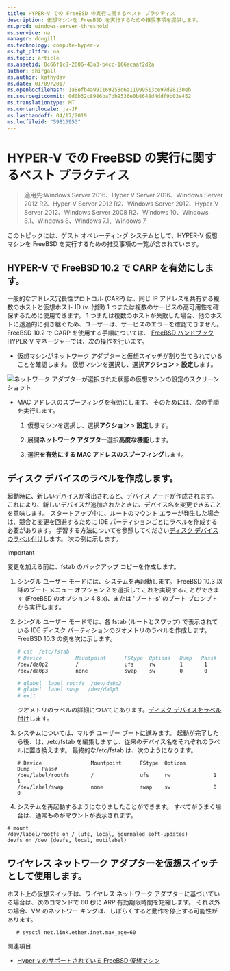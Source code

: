 ```yaml
---
title: HYPER-V での FreeBSD の実行に関するベスト プラクティス
description: 仮想マシンを FreeBSD を実行するための推奨事項を提供します。
ms.prod: windows-server-threshold
ms.service: na
manager: dongill
ms.technology: compute-hyper-v
ms.tgt_pltfrm: na
ms.topic: article
ms.assetid: 0c66f1c8-2606-43a3-b4cc-166acaaf2d2a
author: shirgall
ms.author: kathydav
ms.date: 01/09/2017
ms.openlocfilehash: 1a8efb4a991169258d6a11999513ce97d98130eb
ms.sourcegitcommit: 0d0b32c8986ba7db9536e0b8648d4ddf9b03e452
ms.translationtype: MT
ms.contentlocale: ja-JP
ms.lasthandoff: 04/17/2019
ms.locfileid: "59816953"
---
```

# <a name="best-practices-for-running-freebsd-on-hyper-v"></a>HYPER-V での FreeBSD の実行に関するベスト プラクティス

>適用先:Windows Server 2016、Hyper V Server 2016、Windows Server 2012 R2、Hyper-V Server 2012 R2、Windows Server 2012、Hyper-V Server 2012、Windows Server 2008 R2、Windows 10、Windows 8.1、Windows 8、Windows 7.1、Windows 7

このトピックには、ゲスト オペレーティング システムとして、HYPER-V 仮想マシンを FreeBSD を実行するための推奨事項の一覧が含まれています。

## <a name="enable-carp-in-freebsd-102-on-hyper-v"></a>HYPER-V で FreeBSD 10.2 で CARP を有効にします。

一般的なアドレス冗長性プロトコル (CARP) は、同じ IP アドレスを共有する複数のホストと仮想ホスト ID (v. 付録) 1 つまたは複数のサービスの高可用性を確保するために使用できます。 1 つまたは複数のホストが失敗した場合、他のホストに透過的に引き継ぐため、ユーザーは、サービスのエラーを確認できません。FreeBSD 10.2 で CARP を使用する手順については、 [FreeBSD ハンドブック](https://www.freebsd.org/doc/en/books/handbook/carp.html)HYPER-V マネージャーでは、次の操作を行います。

* 仮想マシンがネットワーク アダプターと仮想スイッチが割り当てられていることを確認します。 仮想マシンを選択し、選択**アクション** > **設定**します。

![ネットワーク アダプターが選択された状態の仮想マシンの設定のスクリーン ショット](media/Hyper-V_Settings_NetworkAdapter.png)

* MAC アドレスのスプーフィングを有効にします。 そのためには、次の手順を実行します。

   1. 仮想マシンを選択し、選択**アクション** > **設定**します。

   2. 展開**ネットワーク アダプター**選択**高度な機能**します。

   3. 選択**を有効にする MAC アドレスのスプーフィング**します。

## <a name="create-labels-for-disk-devices"></a>ディスク デバイスのラベルを作成します。

起動時に、新しいデバイスが検出されると、デバイス ノードが作成されます。 これにより、新しいデバイスが追加されたときに、デバイス名を変更できることを意味します。 スタートアップ中に、ルートのマウント エラーが発生した場合は、競合と変更を回避するために IDE パーティションごとにラベルを作成する必要があります。 学習する方法についてを参照してください[ディスク デバイスのラベル付け](https://www.freebsd.org/doc/handbook/geom-glabel.html)します。 次の例に示します。 

> [!IMPORTANT]
> 変更を加える前に、fstab のバックアップ コピーを作成します。

1. シングル ユーザー モードには、システムを再起動します。 FreeBSD 10.3 以降のブート メニュー オプション 2 を選択してこれを実現することができます (FreeBSD のオプション 4 8.x)、または 'ブート-s' のブート プロンプトから実行します。

2. シングル ユーザー モードでは、各 fstab (ルートとスワップ) で表示されている IDE ディスク パーティションのジオメトリのラベルを作成します。 FreeBSD 10.3 の例を次に示します。

   ```bash
   # cat  /etc/fstab
   # Device           Mountpoint      FStype  Options   Dump   Pass#
   /dev/da0p2         /               ufs     rw        1       1
   /dev/da0p3         none            swap    sw        0       0

   # glabel  label rootfs  /dev/da0p2
   # glabel  label swap   /dev/da0p3
   # exit
   ```

   ジオメトリのラベルの詳細についてにあります。[ディスク デバイスをラベル付け](https://www.freebsd.org/doc/handbook/geom-glabel.html)します。

3. システムについては、マルチ ユーザー ブートに進みます。 起動が完了したら後、は、/etc/fstab を編集しますし、従来のデバイス名をそれぞれのラベルに置き換えます。 最終的な/etc/fstab は、次のようになります。

   ```
   # Device                Mountpoint      FStype  Options         Dump    Pass#
   /dev/label/rootfs       /               ufs     rw              1       1
   /dev/label/swap         none            swap    sw              0       0

   ```

4.  システムを再起動するようになりましたことができます。 すべてがうまく場合は、通常ものがマウントが表示されます。
   
   ```
   # mount
   /dev/label/rootfs on / (ufs, local, journaled soft-updates)
   devfs on /dev (devfs, local, mutilabel)
   ```

## <a name="use-a-wireless-network-adapter-as-the-virtual-switch"></a>ワイヤレス ネットワーク アダプターを仮想スイッチとして使用します。

ホスト上の仮想スイッチは、ワイヤレス ネットワーク アダプターに基づいている場合は、次のコマンドで 60 秒に ARP 有効期限時間を短縮します。 それ以外の場合、VM のネットワー キングは、しばらくすると動作を停止する可能性があります。


```
   # sysctl net.link.ether.inet.max_age=60
```


関連項目

* [Hyper-v のサポートされている FreeBSD 仮想マシン](Supported-FreeBSD-virtual-machines-on-Hyper-V.md)
